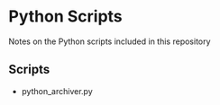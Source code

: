 # Python Scripts

Notes on the Python scripts included in this repository

## Scripts

- python_archiver.py
